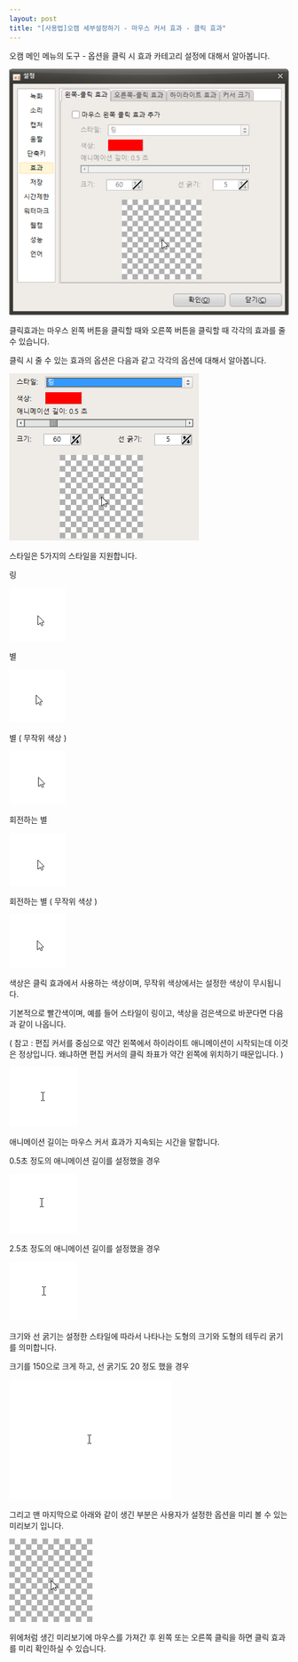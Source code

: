 ```yaml
---
layout: post
title: "[사용법]오캠 세부설정하기 - 마우스 커서 효과 - 클릭 효과"
---
```


오캠 메인 메뉴의 도구 - 옵션을 클릭 시 효과 카테고리 설정에 대해서 알아봅니다.

![](/images/tutorial_18_img_1.png)

클릭효과는 마우스 왼쪽 버튼을 클릭할 때와 오른쪽 버튼을 클릭할 때 각각의 효과를 줄 수 있습니다.

클릭 시 줄 수 있는 효과의 옵션은 다음과 같고 각각의 옵션에 대해서 알아봅니다.

![](/images/tutorial_18_img_2.png)

스타일은 5가지의 스타일을 지원합니다.

링

![](/images/tutorial_18_img_3.gif)

별

![](/images/tutorial_18_img_4.gif)

별 ( 무작위 색상 )

![](/images/tutorial_18_img_5.gif)

회전하는 별

![](/images/tutorial_18_img_6.gif)

회전하는 별 ( 무작위 색상 )

![](/images/tutorial_18_img_7.gif)

색상은 클릭 효과에서 사용하는 색상이며, 무작위 색상에서는 설정한 색상이 무시됩니다.

기본적으로 빨간색이며, 예를 들어 스타일이 링이고, 색상을 검은색으로 바꾼다면 다음과 같이 나옵니다.

( 참고 : 편집 커서를 중심으로 약간 왼쪽에서 하이라이트 애니메이션이 시작되는데 이것은 정상입니다. 왜냐하면 편집 커서의 클릭 좌표가 약간
왼쪽에 위치하기 때문입니다. )

![](/images/tutorial_18_img_8.gif)

애니메이션 길이는 마우스 커서 효과가 지속되는 시간을 말합니다.

0.5초 정도의 애니메이션 길이를 설정했을 경우

![](/images/tutorial_18_img_9.gif)

2.5초 정도의 애니메이션 길이를 설정했을 경우

![](/images/tutorial_18_img_10.gif)

크기와 선 굵기는 설정한 스타일에 따라서 나타나는 도형의 크기와 도형의 테두리 굵기를 의미합니다.

크기를 150으로 크게 하고, 선 굵기도 20 정도 했을 경우

![](/images/tutorial_18_img_11.gif)

그리고 맨 마지막으로 아래와 같이 생긴 부분은 사용자가 설정한 옵션을 미리 볼 수 있는 미리보기 입니다.

![](/images/tutorial_18_img_12.png)

위에처럼 생긴 미리보기에 마우스를 가져간 후 왼쪽 또는 오른쪽 클릭을 하면 클릭 효과를 미리 확인하실 수 있습니다.

